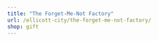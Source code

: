 ```yaml
---
title: "The Forget-Me-Not Factory"
url: /ellicott-city/the-forget-me-not-factory/
shop: gift
---
```

